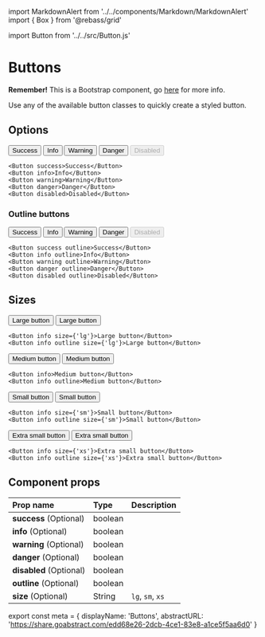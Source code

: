 import MarkdownAlert from '../../components/Markdown/MarkdownAlert'
import { Box } from '@rebass/grid'

import Button from '../../src/Button.js'

# Buttons

<MarkdownAlert info>
  <strong>Remember!</strong> This is a Bootstrap component, go <a href="https://bootstrap.transferwise.com/css/#buttons">here</a> for more info.
</MarkdownAlert>

<div>
  <p className="lead">Use any of the available button classes to quickly create a styled button.</p>
</div>

## Options

<Box mb={3}>
  <Button success mr={2}>Success</Button>
  <Button info mr={2}>Info</Button>
  <Button warning mr={2}>Warning</Button>
  <Button danger mr={2}>Danger</Button>
  <Button disabled>Disabled</Button>
</Box>

```
<Button success>Success</Button>
<Button info>Info</Button>
<Button warning>Warning</Button>
<Button danger>Danger</Button>
<Button disabled>Disabled</Button>
```

### Outline buttons

<Box mb={3}>
  <Button success outline mr={2}>Success</Button>
  <Button info outline mr={2}>Info</Button>
  <Button warning outline mr={2}>Warning</Button>
  <Button danger outline mr={2}>Danger</Button>
  <Button disabled outline>Disabled</Button>
</Box>

```
<Button success outline>Success</Button>
<Button info outline>Info</Button>
<Button warning outline>Warning</Button>
<Button danger outline>Danger</Button>
<Button disabled outline>Disabled</Button>
```

## Sizes

<Box mb={3}>
  <Button info size={'lg'} mr={2}>Large button</Button>
  <Button info outline size={'lg'}>Large button</Button>
</Box>

```
<Button info size={'lg'}>Large button</Button>
<Button info outline size={'lg'}>Large button</Button>
```

<Box mb={3}>
  <Button info mr={2}>Medium button</Button>
  <Button info outline>Medium button</Button>
</Box>

```
<Button info>Medium button</Button>
<Button info outline>Medium button</Button>
```

<Box mb={3}>
  <Button info size={'sm'} mr={2}>Small button</Button>
  <Button info outline size={'sm'}>Small button</Button>
</Box>

```
<Button info size={'sm'}>Small button</Button>
<Button info outline size={'sm'}>Small button</Button>
```

<Box mb={3}>
  <Button info size={'xs'} mr={2}>Extra small button</Button>
  <Button info outline size={'xs'}>Extra small button</Button>
</Box>

```
<Button info size={'xs'}>Extra small button</Button>
<Button info outline size={'xs'}>Extra small button</Button>
```

## Component props

| Prop name | Type | Description
| :- | :- | :- |
| **success** (Optional) | boolean | |
| **info** (Optional) | boolean | |
| **warning** (Optional) | boolean | |
| **danger** (Optional) | boolean | |
| **disabled** (Optional) | boolean | |
| **outline** (Optional) | boolean | |
| **size** (Optional) | String | `lg`, `sm`, `xs` |

export const meta = {
  displayName: 'Buttons',
  abstractURL: 'https://share.goabstract.com/edd68e26-2dcb-4ce1-83e8-a1ce5f5aa6d0'
}
